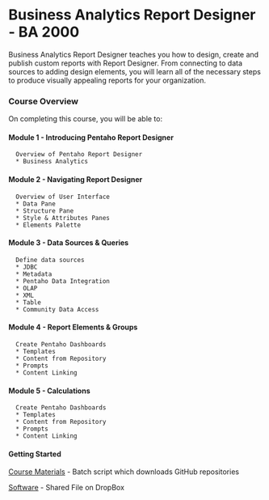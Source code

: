 # Business Analytics Report Designer - BA 2000
  Business Analytics Report Designer teaches you how to design, create and publish custom reports with Report Designer. From connecting to data sources to adding design elements, you will learn all of the necessary steps to produce visually appealing reports for your organization.


### Course Overview

On completing this course, you will be able to:

#### Module 1 - Introducing Pentaho Report Designer
```
  Overview of Pentaho Report Designer
  * Business Analytics
```

#### Module 2 - Navigating Report Designer
```
  Overview of User Interface
  * Data Pane
  * Structure Pane
  * Style & Attributes Panes
  * Elements Palette
```  

#### Module 3 - Data Sources & Queries
```
  Define data sources
  * JDBC
  * Metadata
  * Pentaho Data Integration
  * OLAP
  * XML
  * Table
  * Community Data Access
```

#### Module 4 - Report Elements & Groups
```
  Create Pentaho Dashboards
  * Templates
  * Content from Repository
  * Prompts
  * Content Linking
```

#### Module 5 - Calculations
```
  Create Pentaho Dashboards
  * Templates
  * Content from Repository
  * Prompts
  * Content Linking
```

#### Getting Started

[Course Materials](/scripts/BA-2000.cmd) - Batch script which downloads GitHub repositories

[Software](https://www.dropbox.com/sh/6nl31ts10sjimnr/AADFXjTek4f9ANyBivVVAhqFa?dl=0) - Shared File on DropBox